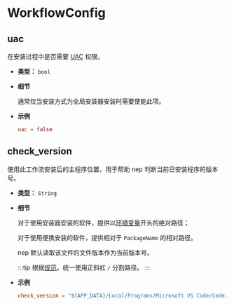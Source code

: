 # WorkflowConfig

## uac
在安装过程中是否需要 [UAC](https://zh.wikipedia.org/wiki/%E4%BD%BF%E7%94%A8%E8%80%85%E5%B8%B3%E6%88%B6%E6%8E%A7%E5%88%B6) 权限。
- **类型：** `bool`
- **细节**

    通常仅当安装方式为全局安装器安装时需要使能此项。
- **示例**
    ```toml
    uac = false
    ```

## check_version
使用此工作流安装后的主程序位置，用于帮助 nep 判断当前已安装程序的版本号。
- **类型：** `String`
- **细节**

    <!-- TODO:增加环境变量章节 -->
    对于使用安装器安装的软件，提供以[环境变量](nep_env.md)开头的绝对路径；
    
    对于使用便携安装的软件，提供相对于 `PackageName` 的相对路径。

    nep 默认读取该文件的文件版本作为当前版本号。

    :::tip
    根据[规范](/misc/norm#统一使用正斜杠（-）)，统一使用正斜杠 `/` 分割路径。
    :::
- **示例**
    ```toml
    check_version = "${APP_DATA}/Local/Programs/Microsoft VS Code/Code.exe"
    ```